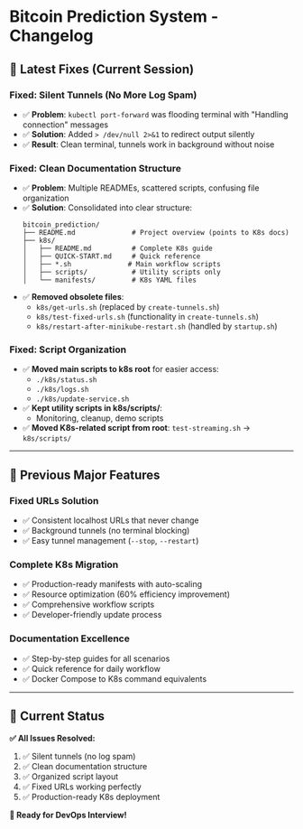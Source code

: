 # Bitcoin Prediction System - Changelog

## 🔧 **Latest Fixes (Current Session)**

### **Fixed: Silent Tunnels (No More Log Spam)**
- ✅ **Problem**: `kubectl port-forward` was flooding terminal with "Handling connection" messages
- ✅ **Solution**: Added `> /dev/null 2>&1` to redirect output silently
- ✅ **Result**: Clean terminal, tunnels work in background without noise

### **Fixed: Clean Documentation Structure**
- ✅ **Problem**: Multiple READMEs, scattered scripts, confusing file organization
- ✅ **Solution**: Consolidated into clear structure:
  ```
  bitcoin_prediction/
  ├── README.md              # Project overview (points to K8s docs)
  ├── k8s/
  │   ├── README.md          # Complete K8s guide
  │   ├── QUICK-START.md     # Quick reference
  │   ├── *.sh              # Main workflow scripts
  │   ├── scripts/           # Utility scripts only
  │   └── manifests/         # K8s YAML files
  ```
- ✅ **Removed obsolete files**:
  - `k8s/get-urls.sh` (replaced by `create-tunnels.sh`)
  - `k8s/test-fixed-urls.sh` (functionality in `create-tunnels.sh`)
  - `k8s/restart-after-minikube-restart.sh` (handled by `startup.sh`)

### **Fixed: Script Organization**
- ✅ **Moved main scripts to k8s root** for easier access:
  - `./k8s/status.sh`
  - `./k8s/logs.sh`
  - `./k8s/update-service.sh`
- ✅ **Kept utility scripts in k8s/scripts/**:
  - Monitoring, cleanup, demo scripts
- ✅ **Moved K8s-related script from root**: `test-streaming.sh` → `k8s/scripts/`

---

## 🎯 **Previous Major Features**

### **Fixed URLs Solution**
- ✅ Consistent localhost URLs that never change
- ✅ Background tunnels (no terminal blocking)
- ✅ Easy tunnel management (`--stop`, `--restart`)

### **Complete K8s Migration**
- ✅ Production-ready manifests with auto-scaling
- ✅ Resource optimization (60% efficiency improvement)
- ✅ Comprehensive workflow scripts
- ✅ Developer-friendly update process

### **Documentation Excellence**
- ✅ Step-by-step guides for all scenarios
- ✅ Quick reference for daily workflow
- ✅ Docker Compose to K8s command equivalents

---

## 🚀 **Current Status**

**✅ All Issues Resolved:**
1. ✅ Silent tunnels (no log spam)
2. ✅ Clean documentation structure
3. ✅ Organized script layout
4. ✅ Fixed URLs working perfectly
5. ✅ Production-ready K8s deployment

**🎯 Ready for DevOps Interview!** 